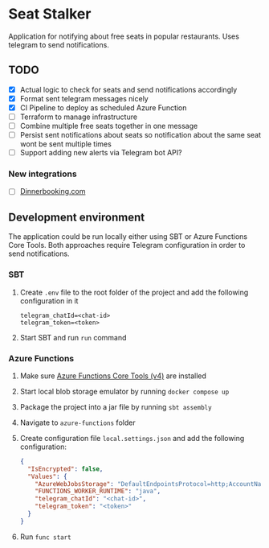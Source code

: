 # Seat Stalker

Application for notifying about free seats in popular restaurants. Uses telegram to send notifications.

## TODO

- [x] Actual logic to check for seats and send notifications accordingly
- [x] Format sent telegram messages nicely
- [x] CI Pipeline to deploy as scheduled Azure Function
- [ ] Terraform to manage infrastructure
- [ ] Combine multiple free seats together in one message
- [ ] Persist sent notifications about seats so notification about the same seat wont be sent multiple times
- [ ] Support adding new alerts via Telegram bot API?

### New integrations

- [ ] [Dinnerbooking.com](https://www.dinnerbooking.com/)

## Development environment

The application could be run locally either using SBT or Azure Functions Core Tools. Both approaches require Telegram configuration in order to send notifications.

### SBT

1. Create `.env` file to the root folder of the project and add the following configuration in it
   ```
   telegram_chatId=<chat-id>
   telegram_token=<token>
   ```
2. Start SBT and run `run` command

### Azure Functions

1. Make sure [Azure Functions Core Tools (v4)](https://learn.microsoft.com/en-us/azure/azure-functions/functions-run-local) are installed
2. Start local blob storage emulator by running `docker compose up`
3. Package the project into a jar file by running `sbt assembly`
4. Navigate to `azure-functions` folder
5. Create configuration file `local.settings.json` and add the following configuration:

   ```json
   {
     "IsEncrypted": false,
     "Values": {
       "AzureWebJobsStorage": "DefaultEndpointsProtocol=http;AccountName=devstoreaccount1;AccountKey=Eby8vdM02xNOcqFlqUwJPLlmEtlCDXJ1OUzFT50uSRZ6IFsuFq2UVErCz4I6tq/K1SZFPTOtr/KBHBeksoGMGw==;BlobEndpoint=http://127.0.0.1:10000/devstoreaccount1;",
       "FUNCTIONS_WORKER_RUNTIME": "java",
       "telegram_chatId": "<chat-id>",
       "telegram_token": "<token>"
     }
   }
   ```

6. Run `func start`
